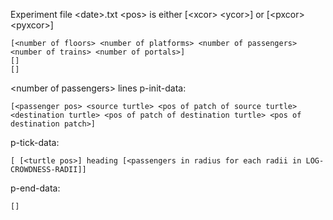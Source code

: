 Experiment file \<date>.txt
\<pos> is either [\<xcor> \<ycor>] or [\<pxcor> \<pyxcor>]

```
[<number of floors> <number of platforms> <number of passengers> <number of trains> <number of portals>]
[]
[]
```
\<number of passengers> lines
p-init-data:   
```
[<passenger pos> <source turtle> <pos of patch of source turtle> <destination turtle> <pos of patch of destination turtle> <pos of destination patch>]
```  
p-tick-data:  
```
[ [<turtle pos>] heading [<passengers in radius for each radii in LOG-CROWDNESS-RADII]]
```  
p-end-data: 
```
[]
```